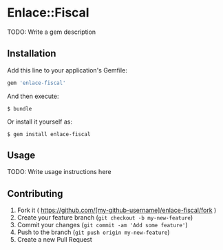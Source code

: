 # Enlace::Fiscal

TODO: Write a gem description

## Installation

Add this line to your application's Gemfile:

```ruby
gem 'enlace-fiscal'
```

And then execute:

    $ bundle

Or install it yourself as:

    $ gem install enlace-fiscal

## Usage

TODO: Write usage instructions here

## Contributing

1. Fork it ( https://github.com/[my-github-username]/enlace-fiscal/fork )
2. Create your feature branch (`git checkout -b my-new-feature`)
3. Commit your changes (`git commit -am 'Add some feature'`)
4. Push to the branch (`git push origin my-new-feature`)
5. Create a new Pull Request
